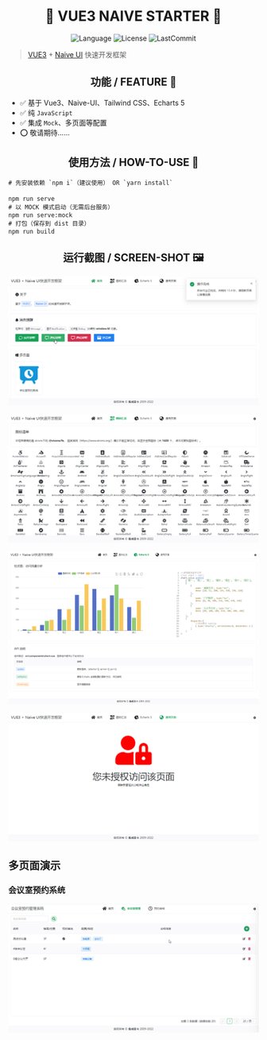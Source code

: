 <div align=center>
<h1>🎉 VUE3 NAIVE STARTER 🎉</h1>

![Language](https://img.shields.io/github/languages/top/0604hx/vue3-naive-starter?logo=javascript&color=blue)
![License](https://img.shields.io/badge/License-MIT-green)
![LastCommit](https://img.shields.io/github/last-commit/0604hx/vue3-naive-starter?color=blue&logo=github)

</div>

> [VUE3](https://cn.vuejs.org/) + [Naive UI](https://www.naiveui.com) 快速开发框架


<div align=center>

## 功能 / FEATURE 🎉

</div>

- ✅ 基于 Vue3、Naive-UI、Tailwind CSS、Echarts 5
- ✅ 纯 `JavaScript`
- ✅ 集成 `Mock`、多页面等配置
- ⭕ 敬请期待……

<div align=center>

## 使用方法 / HOW-TO-USE 📖

</div>

```shell
# 先安装依赖 `npm i`（建议使用） OR `yarn install`

npm run serve
# 以 MOCK 模式启动（无需后台服务）
npm run serve:mock
# 打包（保存到 dist 目录）
npm run build
```

<div align=center>

## 运行截图 / SCREEN-SHOT 🖼️

</div>

![](docs/screenshot/demo-home.png)

![](docs/screenshot/demo-icons.png)

![](docs/screenshot/demo-chart.png)

![](docs/screenshot/demo-403.png)

## 多页面演示

### 会议室预约系统

![](docs/screenshot/meeting.gif)

